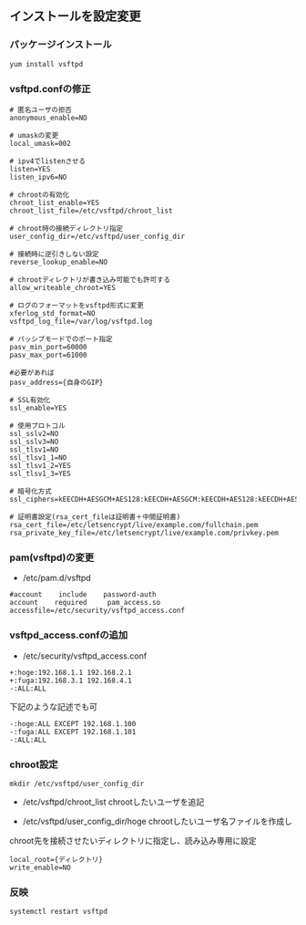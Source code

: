 ## インストールを設定変更
### パッケージインストール

```
yum install vsftpd
```

### vsftpd.confの修正

```
# 匿名ユーザの拒否
anonymous_enable=NO

# umaskの変更
local_umask=002

# ipv4でlistenさせる
listen=YES
listen_ipv6=NO

# chrootの有効化
chroot_list_enable=YES
chroot_list_file=/etc/vsftpd/chroot_list

# chroot時の接続ディレクトリ指定
user_config_dir=/etc/vsftpd/user_config_dir

# 接続時に逆引きしない設定
reverse_lookup_enable=NO

# chrootディレクトリが書き込み可能でも許可する
allow_writeable_chroot=YES

# ログのフォーマットをvsftpd形式に変更
xferlog_std_format=NO
vsftpd_log_file=/var/log/vsftpd.log

# パッシブモードでのポート指定
pasv_min_port=60000
pasv_max_port=61000

#必要があれば
pasv_address={自身のGIP}

# SSL有効化
ssl_enable=YES

# 使用プロトコル
ssl_sslv2=NO
ssl_sslv3=NO
ssl_tlsv1=NO
ssl_tlsv1_1=NO
ssl_tlsv1_2=YES
ssl_tlsv1_3=YES

# 暗号化方式
ssl_ciphers=kEECDH+AESGCM+AES128:kEECDH+AESGCM:kEECDH+AES128:kEECDH+AES:!aNULL:!eNULL:!LOW:!EXP

# 証明書設定(rsa_cert_fileは証明書＋中間証明書)
rsa_cert_file=/etc/letsencrypt/live/example.com/fullchain.pem
rsa_private_key_file=/etc/letsencrypt/live/example.com/privkey.pem
```

### pam(vsftpd)の変更
- /etc/pam.d/vsftpd

```
#account    include    password-auth
account    required     pam_access.so accessfile=/etc/security/vsftpd_access.conf
```

### vsftpd_access.confの追加

- /etc/security/vsftpd_access.conf

```
+:hoge:192.168.1.1 192.168.2.1
+:fuga:192.168.3.1 192.168.4.1
-:ALL:ALL
```

下記のような記述でも可

```
-:hoge:ALL EXCEPT 192.168.1.100
-:fuga:ALL EXCEPT 192.168.1.101
-:ALL:ALL
```

### chroot設定

```
mkdir /etc/vsftpd/user_config_dir
```

- /etc/vsftpd/chroot_list
chrootしたいユーザを追記

- /etc/vsftpd/user_config_dir/hoge
chrootしたいユーザ名ファイルを作成し

chroot先を接続させたいディレクトリに指定し、読み込み専用に設定

```
local_root={ディレクトリ}
write_enable=NO
```

### 反映

```
systemctl restart vsftpd
```